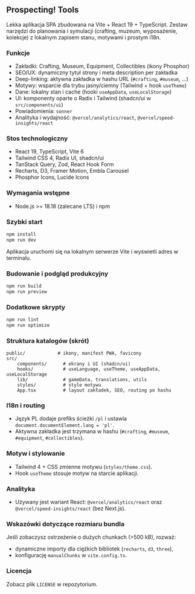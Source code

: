 ## Prospecting! Tools

Lekka aplikacja SPA zbudowana na Vite + React 19 + TypeScript. Zestaw narzędzi do planowania i symulacji (crafting, muzeum, wyposażenie, kolekcje) z lokalnym zapisem stanu, motywami i prostym i18n.

### Funkcje
- Zakładki: Crafting, Museum, Equipment, Collectibles (ikony Phosphor)
- SEO/UX: dynamiczny tytuł strony i meta description per zakładka
- Deep-linking: aktywna zakładka w hashu URL (`#crafting`, `#museum`, ...)
- Motywy: wsparcie dla trybu jasny/ciemny (Tailwind + hook `useTheme`)
- Dane: lokalny stan i cache (hooki `useAppData`, `useLocalStorage`)
- UI: komponenty oparte o Radix i Tailwind (shadcn/ui w `src/components/ui`)
- Powiadomienia: `sonner`
- Analityka i wydajność: `@vercel/analytics/react`, `@vercel/speed-insights/react`

### Stos technologiczny
- React 19, TypeScript, Vite 6
- Tailwind CSS 4, Radix UI, shadcn/ui
- TanStack Query, Zod, React Hook Form
- Recharts, D3, Framer Motion, Embla Carousel
- Phosphor Icons, Lucide Icons

### Wymagania wstępne
- Node.js >= 18.18 (zalecane LTS) i npm

### Szybki start
```powershell
npm install
npm run dev
```
Aplikacja uruchomi się na lokalnym serwerze Vite i wyświetli adres w terminalu.

### Budowanie i podgląd produkcyjny
```powershell
npm run build
npm run preview
```

### Dodatkowe skrypty
```powershell
npm run lint
npm run optimize
```

### Struktura katalogów (skrót)
```
public/            # ikony, manifest PWA, favicony
src/
	components/      # ekrany i UI (shadcn/ui)
	hooks/           # useLanguage, useTheme, useAppData, useLocalStorage
	lib/             # gameData, translations, utils
	styles/          # style motywu
	App.tsx          # layout zakładek, SEO, routing po hashu
```

### I18n i routing
- Język PL dodaje prefiks ścieżki `/pl` i ustawia `document.documentElement.lang = 'pl'`.
- Aktywna zakładka jest trzymana w hashu (`#crafting`, `#museum`, `#equipment`, `#collectibles`).

### Motyw i stylowanie
- Tailwind 4 + CSS zmienne motywu (`styles/theme.css`).
- Hook `useTheme` stosuje motyw na starcie aplikacji.

### Analityka
- Używany jest wariant React: `@vercel/analytics/react` oraz `@vercel/speed-insights/react` (bez Next.js).

### Wskazówki dotyczące rozmiaru bundla
Jeśli zobaczysz ostrzeżenie o dużych chunkach (>500 kB), rozważ:
- dynamiczne importy dla ciężkich bibliotek (`recharts`, `d3`, `three`),
- konfigurację `manualChunks` w `vite.config.ts`.

### Licencja
Zobacz plik `LICENSE` w repozytorium.
